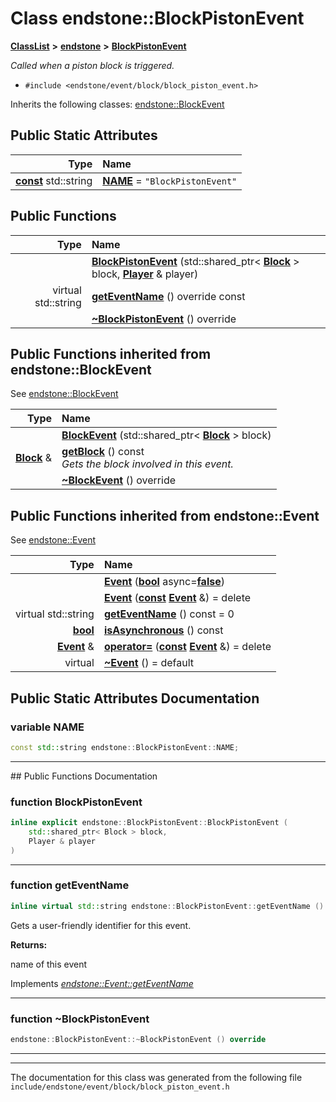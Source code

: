 

# Class endstone::BlockPistonEvent



[**ClassList**](annotated.md) **>** [**endstone**](namespaceendstone.md) **>** [**BlockPistonEvent**](classendstone_1_1BlockPistonEvent.md)



_Called when a piston block is triggered._ 

* `#include <endstone/event/block/block_piston_event.h>`



Inherits the following classes: [endstone::BlockEvent](classendstone_1_1BlockEvent.md)
































## Public Static Attributes

| Type | Name |
| ---: | :--- |
|  [**const**](classendstone_1_1Vector.md) std::string | [**NAME**](#variable-name)   = `"BlockPistonEvent"`<br> |










































## Public Functions

| Type | Name |
| ---: | :--- |
|   | [**BlockPistonEvent**](#function-blockpistonevent) (std::shared\_ptr&lt; [**Block**](classendstone_1_1Block.md) &gt; block, [**Player**](classendstone_1_1Player.md) & player) <br> |
| virtual std::string | [**getEventName**](#function-geteventname) () override const<br> |
|   | [**~BlockPistonEvent**](#function-blockpistonevent) () override<br> |


## Public Functions inherited from endstone::BlockEvent

See [endstone::BlockEvent](classendstone_1_1BlockEvent.md)

| Type | Name |
| ---: | :--- |
|   | [**BlockEvent**](classendstone_1_1BlockEvent.md#function-blockevent) (std::shared\_ptr&lt; [**Block**](classendstone_1_1Block.md) &gt; block) <br> |
|  [**Block**](classendstone_1_1Block.md) & | [**getBlock**](classendstone_1_1BlockEvent.md#function-getblock) () const<br>_Gets the block involved in this event._  |
|   | [**~BlockEvent**](classendstone_1_1BlockEvent.md#function-blockevent) () override<br> |


## Public Functions inherited from endstone::Event

See [endstone::Event](classendstone_1_1Event.md)

| Type | Name |
| ---: | :--- |
|   | [**Event**](classendstone_1_1Event.md#function-event-12) ([**bool**](classendstone_1_1Vector.md) async=[**false**](classendstone_1_1Vector.md)) <br> |
|   | [**Event**](classendstone_1_1Event.md#function-event-22) ([**const**](classendstone_1_1Vector.md) [**Event**](classendstone_1_1Event.md) &) = delete<br> |
| virtual std::string | [**getEventName**](classendstone_1_1Event.md#function-geteventname) () const = 0<br> |
|  [**bool**](classendstone_1_1Vector.md) | [**isAsynchronous**](classendstone_1_1Event.md#function-isasynchronous) () const<br> |
|  [**Event**](classendstone_1_1Event.md) & | [**operator=**](classendstone_1_1Event.md#function-operator) ([**const**](classendstone_1_1Vector.md) [**Event**](classendstone_1_1Event.md) &) = delete<br> |
| virtual  | [**~Event**](classendstone_1_1Event.md#function-event) () = default<br> |
















































































## Public Static Attributes Documentation




### variable NAME 

```C++
const std::string endstone::BlockPistonEvent::NAME;
```




<hr>
## Public Functions Documentation




### function BlockPistonEvent 

```C++
inline explicit endstone::BlockPistonEvent::BlockPistonEvent (
    std::shared_ptr< Block > block,
    Player & player
) 
```




<hr>



### function getEventName 

```C++
inline virtual std::string endstone::BlockPistonEvent::getEventName () override const
```



Gets a user-friendly identifier for this event.




**Returns:**

name of this event 





        
Implements [*endstone::Event::getEventName*](classendstone_1_1Event.md#function-geteventname)


<hr>



### function ~BlockPistonEvent 

```C++
endstone::BlockPistonEvent::~BlockPistonEvent () override
```




<hr>

------------------------------
The documentation for this class was generated from the following file `include/endstone/event/block/block_piston_event.h`

